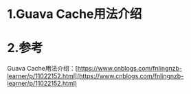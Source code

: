 # 1.Guava Cache用法介绍







# 2.参考

Guava Cache用法介绍：[https://www.cnblogs.com/fnlingnzb-learner/p/11022152.html](https://www.cnblogs.com/fnlingnzb-learner/p/11022152.html)

